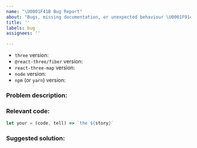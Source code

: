 ```yaml
---
name: "\U0001F41B Bug Report"
about: "Bugs, missing documentation, or unexpected behaviour \U0001F914."
title: ''
labels: bug
assignees: ''

---
```


<!--

* Please fill out this template with all the relevant information so we can
  understand what's going on and fix the issue. We appreciate bugs filed and PRs
  submitted!

* You can get the installed version of an NPM package by running `npm ls <insert package name>` in your terminal.

-->

- `three` version:
- `@react-three/fiber` version:
- `react-three-map` version:
- `node` version:
- `npm` (or `yarn`) version:

### Problem description:

<!-- Please describe why the current behaviour is a problem -->

### Relevant code:

<!-- feel free to input the code in the space below, but since we're working with 3D, it's generally better to provide a sandbox, here's a start – https://codesandbox.io/p/sandbox/react-three-map-gettings-started-dhw34w -->

```js
let your = (code, tell) => `the ${story}`
```

### Suggested solution:

<!--
It's ok if you don't have a suggested solution, but it really helps if you could
do a little digging to come up with some suggestion of how to improve things.
-->

